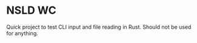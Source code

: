 # NSLD WC

Quick project to test CLI input and file reading in Rust. Should not be used for anything.

